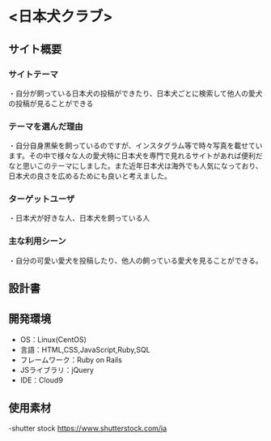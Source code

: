# <日本犬クラブ>

## サイト概要
### サイトテーマ
・自分が飼っている日本犬の投稿ができたり、日本犬ごとに検索して他人の愛犬の投稿が見ることができる

### テーマを選んだ理由
・自分自身黒柴を飼っているのですが、インスタグラム等で時々写真を載せています。その中で様々な人の愛犬特に日本犬を専門で見れるサイトがあれば便利だなと思いこのテーマにしました。また近年日本犬は海外でも人気になっており、日本犬の良さを広めるためにも良いと考えました。

### ターゲットユーザ
・日本犬が好きな人、日本犬を飼っている人

### 主な利用シーン
・自分の可愛い愛犬を投稿したり、他人の飼っている愛犬を見ることができる。

## 設計書


## 開発環境
- OS：Linux(CentOS)
- 言語：HTML,CSS,JavaScript,Ruby,SQL
- フレームワーク：Ruby on Rails
- JSライブラリ：jQuery
- IDE：Cloud9

## 使用素材
-shutter stock https://www.shutterstock.com/ja
